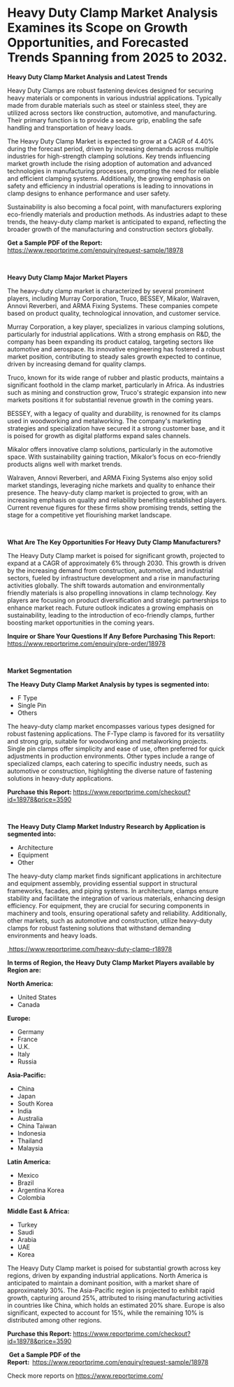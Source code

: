 <p><h1>Heavy Duty Clamp Market Analysis Examines its Scope on Growth Opportunities, and Forecasted Trends Spanning from 2025 to 2032.</h1></p><p><strong>Heavy Duty Clamp Market Analysis and Latest Trends</strong></p>
<p><p>Heavy Duty Clamps are robust fastening devices designed for securing heavy materials or components in various industrial applications. Typically made from durable materials such as steel or stainless steel, they are utilized across sectors like construction, automotive, and manufacturing. Their primary function is to provide a secure grip, enabling the safe handling and transportation of heavy loads.</p><p>The Heavy Duty Clamp Market is expected to grow at a CAGR of 4.40% during the forecast period, driven by increasing demands across multiple industries for high-strength clamping solutions. Key trends influencing market growth include the rising adoption of automation and advanced technologies in manufacturing processes, prompting the need for reliable and efficient clamping systems. Additionally, the growing emphasis on safety and efficiency in industrial operations is leading to innovations in clamp designs to enhance performance and user safety.</p><p>Sustainability is also becoming a focal point, with manufacturers exploring eco-friendly materials and production methods. As industries adapt to these trends, the heavy-duty clamp market is anticipated to expand, reflecting the broader growth of the manufacturing and construction sectors globally.</p></p>
<p><strong>Get a Sample PDF of the Report:&nbsp;</strong> <a href="https://www.reportprime.com/enquiry/request-sample/18978?utm_campaign=2799&utm_medium=2&utm_source=Github&utm_content=ia&utm_term=19032025&utm_id=heavy-duty-clamp">https://www.reportprime.com/enquiry/request-sample/18978</a></p>
<p>&nbsp;</p>
<p><strong>Heavy Duty Clamp Major Market Players</strong></p>
<p><p>The heavy-duty clamp market is characterized by several prominent players, including Murray Corporation, Truco, BESSEY, Mikalor, Walraven, Annovi Reverberi, and ARMA Fixing Systems. These companies compete based on product quality, technological innovation, and customer service.</p><p>Murray Corporation, a key player, specializes in various clamping solutions, particularly for industrial applications. With a strong emphasis on R&D, the company has been expanding its product catalog, targeting sectors like automotive and aerospace. Its innovative engineering has fostered a robust market position, contributing to steady sales growth expected to continue, driven by increasing demand for quality clamps.</p><p>Truco, known for its wide range of rubber and plastic products, maintains a significant foothold in the clamp market, particularly in Africa. As industries such as mining and construction grow, Truco's strategic expansion into new markets positions it for substantial revenue growth in the coming years.</p><p>BESSEY, with a legacy of quality and durability, is renowned for its clamps used in woodworking and metalworking. The company's marketing strategies and specialization have secured it a strong customer base, and it is poised for growth as digital platforms expand sales channels.</p><p>Mikalor offers innovative clamp solutions, particularly in the automotive space. With sustainability gaining traction, Mikalor’s focus on eco-friendly products aligns well with market trends. </p><p>Walraven, Annovi Reverberi, and ARMA Fixing Systems also enjoy solid market standings, leveraging niche markets and quality to enhance their presence. The heavy-duty clamp market is projected to grow, with an increasing emphasis on quality and reliability benefiting established players. Current revenue figures for these firms show promising trends, setting the stage for a competitive yet flourishing market landscape.</p></p>
<p>&nbsp;</p>
<p><strong>What Are The Key Opportunities For Heavy Duty Clamp Manufacturers?</strong></p>
<p><p>The Heavy Duty Clamp market is poised for significant growth, projected to expand at a CAGR of approximately 6% through 2030. This growth is driven by the increasing demand from construction, automotive, and industrial sectors, fueled by infrastructure development and a rise in manufacturing activities globally. The shift towards automation and environmentally friendly materials is also propelling innovations in clamp technology. Key players are focusing on product diversification and strategic partnerships to enhance market reach. Future outlook indicates a growing emphasis on sustainability, leading to the introduction of eco-friendly clamps, further boosting market opportunities in the coming years.</p></p>
<p><strong>Inquire or Share Your Questions If Any Before Purchasing This Report:</strong> <a href="https://www.reportprime.com/enquiry/pre-order/18978?utm_campaign=2799&utm_medium=2&utm_source=Github&utm_content=ia&utm_term=19032025&utm_id=heavy-duty-clamp">https://www.reportprime.com/enquiry/pre-order/18978</a></p>
<p>&nbsp;</p>
<p><strong>Market Segmentation</strong></p>
<p><strong>The Heavy Duty Clamp Market Analysis by types is segmented into:</strong></p>
<p><ul><li>F Type</li><li>Single Pin</li><li>Others</li></ul></p>
<p><p>The heavy-duty clamp market encompasses various types designed for robust fastening applications. The F-Type clamp is favored for its versatility and strong grip, suitable for woodworking and metalworking projects. Single pin clamps offer simplicity and ease of use, often preferred for quick adjustments in production environments. Other types include a range of specialized clamps, each catering to specific industry needs, such as automotive or construction, highlighting the diverse nature of fastening solutions in heavy-duty applications.</p></p>
<p><strong>Purchase this Report:&nbsp;</strong><a href="https://www.reportprime.com/checkout?id=18978&price=3590&utm_campaign=2799&utm_medium=2&utm_source=Github&utm_content=ia&utm_term=19032025&utm_id=heavy-duty-clamp">https://www.reportprime.com/checkout?id=18978&price=3590</a></p>
<p>&nbsp;</p>
<p><strong>The Heavy Duty Clamp Market Industry Research by Application is segmented into:</strong></p>
<p><ul><li>Architecture</li><li>Equipment</li><li>Other</li></ul></p>
<p><p>The heavy-duty clamp market finds significant applications in architecture and equipment assembly, providing essential support in structural frameworks, facades, and piping systems. In architecture, clamps ensure stability and facilitate the integration of various materials, enhancing design efficiency. For equipment, they are crucial for securing components in machinery and tools, ensuring operational safety and reliability. Additionally, other markets, such as automotive and construction, utilize heavy-duty clamps for robust fastening solutions that withstand demanding environments and heavy loads.</p></p>
<p><a href="https://www.reportprime.com/heavy-duty-clamp-r18978?utm_campaign=2799&utm_medium=2&utm_source=Github&utm_content=ia&utm_term=19032025&utm_id=heavy-duty-clamp">&nbsp;https://www.reportprime.com/heavy-duty-clamp-r18978</a></p>
<p><strong>In terms of Region, the Heavy Duty Clamp Market Players available by Region are:</strong></p>
<p>
    <p> <strong> North America: </strong>
        <ul>
            <li>United States</li>
            <li>Canada</li>
        </ul>
        </p> 
    <p> <strong> Europe: </strong>
        <ul>
            <li>Germany</li>
            <li>France</li>
            <li>U.K.</li>
            <li>Italy</li>
            <li>Russia</li>
        </ul>
        </p> 
    <p> <strong> Asia-Pacific: </strong>
        <ul>
            <li>China</li>
            <li>Japan</li>
            <li>South Korea</li>
            <li>India</li>
            <li>Australia</li>
            <li>China Taiwan</li>
            <li>Indonesia</li>
            <li>Thailand</li>
            <li>Malaysia</li>
        </ul>
        </p> 
    <p> <strong> Latin America: </strong>
        <ul>
            <li>Mexico</li>
            <li>Brazil</li>
            <li>Argentina Korea</li>
            <li>Colombia</li>
        </ul>
        </p> 
    <p> <strong> Middle East & Africa: </strong>
        <ul>
            <li>Turkey</li>
            <li>Saudi</li>
            <li>Arabia</li>
            <li>UAE</li>
            <li>Korea</li>
        </ul>
    </p>
    </p>
<p><p>The Heavy Duty Clamp market is poised for substantial growth across key regions, driven by expanding industrial applications. North America is anticipated to maintain a dominant position, with a market share of approximately 30%. The Asia-Pacific region is projected to exhibit rapid growth, capturing around 25%, attributed to rising manufacturing activities in countries like China, which holds an estimated 20% share. Europe is also significant, expected to account for 15%, while the remaining 10% is distributed among other regions.</p></p>
<p><strong>Purchase this Report: </strong><a href="https://www.reportprime.com/checkout?id=18978&price=3590&utm_campaign=2799&utm_medium=2&utm_source=Github&utm_content=ia&utm_term=19032025&utm_id=heavy-duty-clamp">https://www.reportprime.com/checkout?id=18978&price=3590</a></p>
<p>&nbsp;<strong>Get a Sample PDF of the Report:&nbsp;&nbsp;</strong><a href="https://www.reportprime.com/enquiry/request-sample/18978?utm_campaign=2799&utm_medium=2&utm_source=Github&utm_content=ia&utm_term=19032025&utm_id=heavy-duty-clamp">https://www.reportprime.com/enquiry/request-sample/18978</a></p>
<p><strong></strong></p>
<p>Check more reports on <a href="https://www.reportprime.com/?utm_campaign=2799&utm_medium=2&utm_source=Github&utm_content=ia&utm_term=19032025&utm_id=heavy-duty-clamp">https://www.reportprime.com/</a></p>